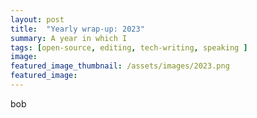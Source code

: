 ```yaml
---
layout: post
title:  "Yearly wrap-up: 2023"
summary: A year in which I
tags: [open-source, editing, tech-writing, speaking ]
image: 
featured_image_thumbnail: /assets/images/2023.png
featured_image: 
---
```


bob
